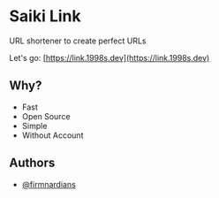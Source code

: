 # Saiki Link

URL shortener to create perfect URLs

Let's go: [https://link.1998s.dev](https://link.1998s.dev)

## Why?

- Fast
- Open Source
- Simple
- Without Account

## Authors

- [@firmnardians](https://github.com/firmnardians)
